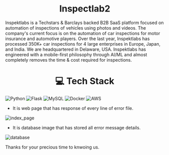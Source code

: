 # <div align="center">Inspectlab2 </div> 
Inspektlabs is a Techstars & Barclays backed B2B SaaS platform focused on automation of inspections of vehicles using photos and videos. The company's current focus is on the automation of car inspections for motor insurance and automotive players. Over the last year, Inspektlabs has processed 350K+ car inspections for 4 large enterprises in Europe, Japan, and India. We are headquartered in Delaware, USA. Inspektlabs has engineered with a mobile-first philosophy through AI/ML and almost completely removes the time & cost required for inspections.

# <div align="center"> 💻 Tech Stack </div>
![Python](https://img.shields.io/badge/python-3670A0?style=for-the-badge&logo=python&logoColor=ffdd54) 
![Flask](https://img.shields.io/badge/flask-%23000.svg?style=for-the-badge&logo=flask&logoColor=white)
![MySQL](https://img.shields.io/badge/mysql-%2300f.svg?style=for-the-badge&logo=mysql&logoColor=white)
![Docker](https://img.shields.io/badge/docker-%230db7ed.svg?style=for-the-badge&logo=docker&logoColor=white) 
![AWS](https://img.shields.io/badge/AWS-%23FF9900.svg?style=for-the-badge&logo=amazon-aws&logoColor=white)

* It is web page that has response of every line of error file.

![index_page](https://github.com/pintu903/Inspektlabs2/assets/101343854/4ae307ed-061e-4979-a847-fd35877cb6cc)

* It is database image that has stored all error message details.
  
![database](https://github.com/pintu903/Inspektlabs2/assets/101343854/94f4b15f-0bc7-419a-bb71-283f1a6fb366)

Thanks for your precious time to knwoing us.
